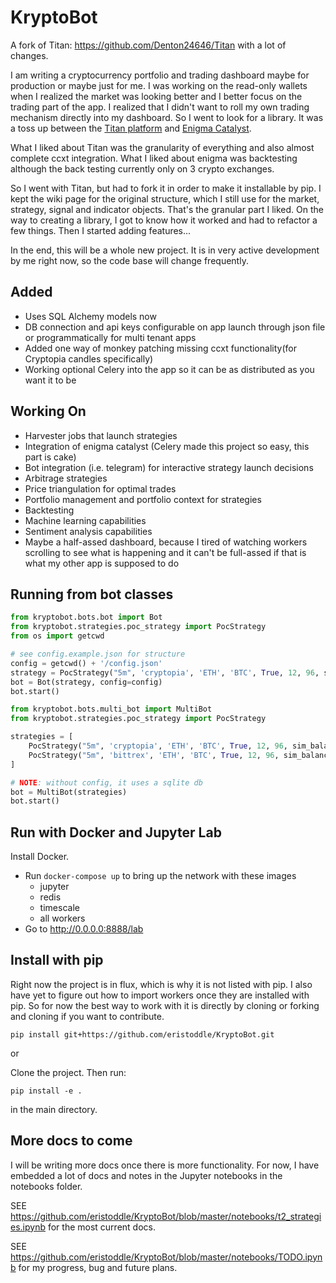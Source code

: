 # KryptoBot

A fork of Titan: https://github.com/Denton24646/Titan with a lot of changes.

I am writing a cryptocurrency portfolio and trading dashboard maybe for production or maybe just for me. I was working on the read-only wallets when I realized the market was looking better and I better focus on the trading part of the app. I realized that I didn't want to roll my own trading mechanism directly into my dashboard. So I went to look for a library. It was a toss up between the [Titan platform](https://github.com/Denton24646/Titan) and [Enigma Catalyst](https://github.com/enigmampc/catalyst).

What I liked about Titan was the granularity of everything and also almost complete ccxt integration. What I liked about enigma was backtesting although the back testing currently only on 3 crypto exchanges.

So I went with Titan, but had to fork it in order to make it installable by pip. I kept the wiki page for the original structure, which I still use for the market, strategy, signal and indicator objects. That's the granular part I liked. On the way to creating a library, I got to know how it worked and had to refactor a few things. Then I started adding features...

In the end, this will be a whole new project. It is in very active development by me right now, so the code base will change frequently.

## Added

- Uses SQL Alchemy models now
- DB connection and api keys configurable on app launch through json file or programmatically for multi tenant apps
- Added one way of monkey patching missing ccxt functionality(for Cryptopia candles specifically)
- Working optional Celery into the app so it can be as distributed as you want it to be

## Working On

- Harvester jobs that launch strategies
- Integration of enigma catalyst (Celery made this project so easy, this part is cake)
- Bot integration (i.e. telegram) for interactive strategy launch decisions
- Arbitrage strategies
- Price triangulation for optimal trades
- Portfolio management and portfolio context for strategies
- Backtesting
- Machine learning capabilities
- Sentiment analysis capabilities
- Maybe a half-assed dashboard, because I tired of watching workers scrolling to see what is happening and it can't be full-assed if that is what my other app is supposed to do

## Running from bot classes

```python
from kryptobot.bots.bot import Bot
from kryptobot.strategies.poc_strategy import PocStrategy
from os import getcwd

# see config.example.json for structure
config = getcwd() + '/config.json'
strategy = PocStrategy("5m", 'cryptopia', 'ETH', 'BTC', True, 12, 96, sim_balance=10)
bot = Bot(strategy, config=config)
bot.start()

```



```python
from kryptobot.bots.multi_bot import MultiBot
from kryptobot.strategies.poc_strategy import PocStrategy

strategies = [
    PocStrategy("5m", 'cryptopia', 'ETH', 'BTC', True, 12, 96, sim_balance=10),
    PocStrategy("5m", 'bittrex', 'ETH', 'BTC', True, 12, 96, sim_balance=10)
]

# NOTE: without config, it uses a sqlite db
bot = MultiBot(strategies)
bot.start()

```

## Run with Docker and Jupyter Lab

Install Docker.

- Run `docker-compose up` to bring up the network with these images
    - jupyter
    - redis
    - timescale
    - all workers
- Go to http://0.0.0.0:8888/lab

## Install with pip

Right now the project is in flux, which is why it is not listed with pip.
I also have yet to figure out how to import workers once they are installed with pip.
So for now the best way to work with it is directly by cloning or forking and cloning
if you want to contribute.

`pip install git+https://github.com/eristoddle/KryptoBot.git`

or

Clone the project. Then run:

`pip install -e .`

in the main directory.

## More docs to come

I will be writing more docs once there is more functionality. For now, I have
embedded a lot of docs and notes in the Jupyter notebooks in the notebooks folder.

SEE https://github.com/eristoddle/KryptoBot/blob/master/notebooks/t2_strategies.ipynb
for the most current docs.

SEE https://github.com/eristoddle/KryptoBot/blob/master/notebooks/TODO.ipynb
for my progress, bug and future plans.
